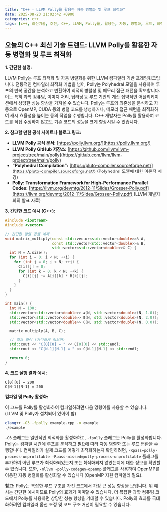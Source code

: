 ```yaml
---
title: "C++ - LLVM Polly를 활용한 자동 병렬화 및 루프 최적화"
date: 2025-08-23 21:02:42 +0900
categories: c++
tags: [c++, 최신기술, 추천, C++, LLVM, Polly를, 활용한, 자동, 병렬화, 루프, 최적화]
---
```


## 오늘의 C++ 최신 기술 트렌드: **LLVM Polly를 활용한 자동 병렬화 및 루프 최적화**

**1. 간단한 설명:**

LLVM Polly는 루프 최적화 및 자동 병렬화를 위한 LLVM 컴파일러 기반 프레임워크입니다. 전통적인 컴파일러 최적화 기법을 넘어, Polly는 Polyhedral 모델을 사용하여 루프의 반복 공간을 분석하고 변환하여 최적의 병렬성 및 메모리 접근 패턴을 확보합니다. 이는 특히 과학 컴퓨팅, 이미지 처리, 딥러닝 등 루프 기반의 계산 집약적인 어플리케이션에서 상당한 성능 향상을 가져올 수 있습니다. Polly는 루프의 의존성을 분석하고 자동으로 OpenMP, CUDA 등의 병렬 코드를 생성하거나, 메모리 접근 패턴을 최적화하여 캐시 효율성을 높이는 등의 작업을 수행합니다. C++ 개발자는 Polly를 활용하여 코드를 직접 수정하지 않고도 기존 코드의 성능을 크게 향상시킬 수 있습니다.

**2. 참고할 만한 공식 사이트나 블로그 링크:**

*   **LLVM Polly 공식 문서:** [https://polly.llvm.org/](https://polly.llvm.org/)
*   **LLVM Polly GitHub 저장소:** [https://github.com/llvm/llvm-project/tree/main/polly](https://github.com/llvm/llvm-project/tree/main/polly)
*   **"Polyhedral Compilation":** [https://pluto-compiler.sourceforge.net/](https://pluto-compiler.sourceforge.net/) (Polyhedral 모델에 대한 이론적 배경)
*   **Polly: Transformation Framework for High-Performance Parallel Codes:** [https://llvm.org/devmtg/2012-11/Slides/Grosser-Polly.pdf](https://llvm.org/devmtg/2012-11/Slides/Grosser-Polly.pdf) (LLVM 개발자 회의 발표 자료)

**3. 간단한 코드 예시 (C++):**

```c++
#include <iostream>
#include <vector>

// 간단한 행렬 곱셈 예제
void matrix_multiply(const std::vector<std::vector<double>>& A,
                     const std::vector<std::vector<double>>& B,
                     std::vector<std::vector<double>>& C) {
  int N = A.size();
  for (int i = 0; i < N; ++i) {
    for (int j = 0; j < N; ++j) {
      C[i][j] = 0;
      for (int k = 0; k < N; ++k) {
        C[i][j] += A[i][k] * B[k][j];
      }
    }
  }
}

int main() {
  int N = 100;
  std::vector<std::vector<double>> A(N, std::vector<double>(N, 1.0));
  std::vector<std::vector<double>> B(N, std::vector<double>(N, 2.0));
  std::vector<std::vector<double>> C(N, std::vector<double>(N, 0.0));

  matrix_multiply(A, B, C);

  // 결과 확인 (간단하게 일부만)
  std::cout << "C[0][0] = " << C[0][0] << std::endl;
  std::cout << "C[N-1][N-1] = " << C[N-1][N-1] << std::endl;

  return 0;
}
```

**4. 코드 실행 결과 예시:**

```
C[0][0] = 200
C[N-1][N-1] = 200
```

**컴파일 및 Polly 활성화:**

이 코드를 Polly를 활성화하여 컴파일하려면 다음 명령어를 사용할 수 있습니다. (LLVM 및 Polly가 설치되어 있어야 함)

```bash
clang++ -O3 -fpolly example.cpp -o example
./example
```

`-O3` 플래그는 일반적인 최적화를 활성화하고, `-fpolly` 플래그는 Polly를 활성화합니다.  Polly는 컴파일 시간에 루프를 분석하고 필요에 따라 자동 병렬화 또는 루프 변환을 수행합니다. 컴파일러가 실제 코드를 어떻게 최적화하는지 확인하려면, `-Rpass=polly-process-unprofitable -Rpass-missed=polly-process-unprofitable` 플래그를 추가하여 어떤 루프가 최적화되었는지 또는 최적화되지 않았는지에 대한 정보를 확인할 수 있습니다. 또한, `-mllvm -polly-codegen-openmp` 플래그를 사용하여 OpenMP를 이용한 자동 병렬화를 활성화할 수 있습니다 (OpenMP 지원 컴파일러 필요).

**참고:** Polly는 복잡한 루프 구조를 가진 코드에서 가장 큰 성능 향상을 보입니다. 위 예시는 간단한 예시이므로 Polly의 효과가 미미할 수 있습니다. 더 복잡한 과학 컴퓨팅 코드에서 Polly를 사용하면 상당한 성능 향상을 기대할 수 있습니다.  Polly의 효과를 극대화하려면 컴파일러 옵션 조정 및 코드 구조 개선이 필요할 수 있습니다.

